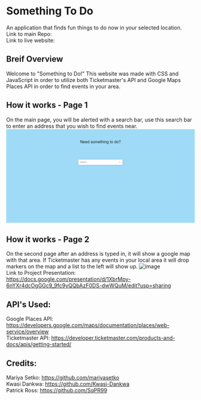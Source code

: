 # Something To Do
An application that finds fun things to do now in your selected location.
<br>
Link to main Repo:
<br>
Link to live website:
<br>

## Breif Overview
Welcome to "Something to Do!" This website was made with CSS and JavaScript in order to utilize both Ticketmaster's API and Google Maps Places API in order to find events in your area.

## How it works - Page 1
On the main page, you will be alerted with a search bar, use this search bar to enter an address that you wish to find events near.
![Main](./assets/images/mainpage.png)

## How it works - Page 2
On the second page after an address is typed in, it will show a google map with that area. If Ticketmaster has any events in your local area it will drop markers on the map and a list to the left will show up.
![image](https://user-images.githubusercontent.com/105133644/172189647-f7b0da78-0e71-475d-8cc2-20186ff538ae.png)
<br>
Link to Project Presentation: https://docs.google.com/presentation/d/1XbrMpy-6nYXr4dcOgGGc9_9fc9yQQbAzF0DS-dwWQuM/edit?usp=sharing

## API's Used:
Google Places API: https://developers.google.com/maps/documentation/places/web-service/overview
<br>
Ticketmaster API: https://developer.ticketmaster.com/products-and-docs/apis/getting-started/

## Credits:
Mariya Setko: https://github.com/mariyasetko
<br>
Kwasi Dankwa: https://github.com/Kwasi-Dankwa
<br>
Patrick Ross: https://github.com/SqPR99
